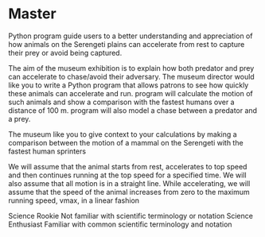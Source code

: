# Master

Python program
guide users to a better understanding and appreciation of how animals on the Serengeti plains can accelerate from rest to
capture their prey or avoid being captured.

The aim of the museum exhibition is to explain how both predator and prey can accelerate to
chase/avoid their adversary. The museum director would like you to write a Python program that
allows patrons to see how quickly these animals can accelerate and run.   program will calculate
the motion of such animals and show a comparison with the fastest humans over a distance of 100 m.
program will also model a chase between a predator and a prey.

The museum  like you to give context to your calculations by making a comparison
between the motion of a mammal on the Serengeti with the fastest human sprinters

We will assume that the animal starts from rest, accelerates to top speed and then continues running
at the top speed for a specified time. We will also assume that all motion is in a straight line.
While accelerating, we will assume that the speed of the animal increases from zero to the maximum
running speed, vmax, in a linear fashion

Science Rookie Not familiar with scientific terminology or notation
Science Enthusiast Familiar with common scientific terminology and notation
